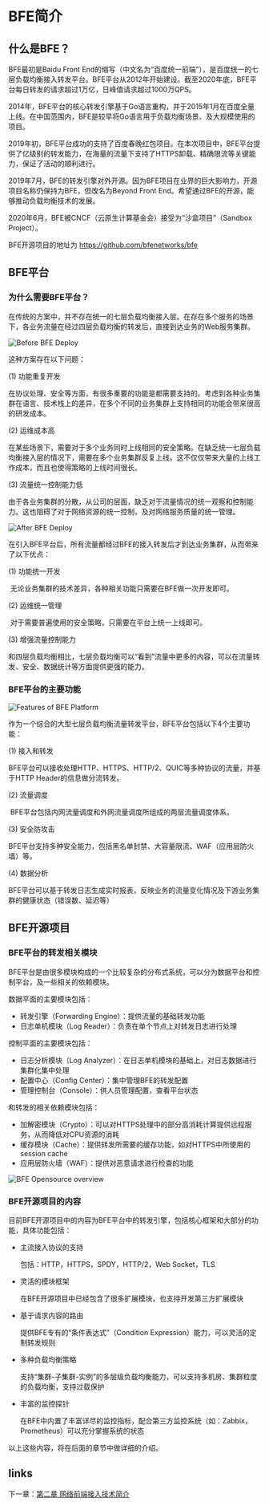 # BFE简介

## 什么是BFE？

BFE最初是Baidu Front End的缩写（中文名为“百度统一前端”），是百度统一的七层负载均衡接入转发平台。BFE平台从2012年开始建设。截至2020年底，BFE平台每日转发的请求超过1万亿，日峰值请求超过1000万QPS。

2014年，BFE平台的核心转发引擎基于Go语言重构，并于2015年1月在百度全量上线。在中国范围内，BFE是较早将Go语言用于负载均衡场景、及大规模使用的项目。

2019年初，BFE平台成功的支持了百度春晚红包项目。在本次项目中，BFE平台提供了亿级别的转发能力，在海量的流量下支持了HTTPS卸载、精确限流等关键能力，保证了活动的顺利进行。

2019年7月，BFE的转发引擎对外开源。因为BFE项目在业界的巨大影响力，开源项目名称仍保持为BFE，但改名为Beyond Front End。希望通过BFE的开源，能够推动负载均衡技术的发展。

2020年6月，BFE被CNCF（云原生计算基金会）接受为“沙盒项目”（Sandbox Project）。

BFE开源项目的地址为 https://github.com/bfenetworks/bfe

## BFE平台

### 为什么需要BFE平台？

在传统的方案中，并不存在统一的七层负载均衡接入层。在存在多个服务的场景下，各业务流量在经过四层负载均衡的转发后，直接到达业务的Web服务集群。

![Before BFE Deploy](./before_bfe_deploy.png)

这种方案存在以下问题：

(1) 功能重复开发

​        在协议处理、安全等方面，有很多重要的功能是都需要支持的。考虑到各种业务集群在语言、技术栈上的差异，在多个不同的业务集群上支持相同的功能会带来很高的研发成本。

(2) 运维成本高

​        在某些场景下，需要对于多个业务同时上线相同的安全策略。在缺乏统一七层负载均衡接入层的情况下，需要在多个业务集群反复上线。这不仅仅带来大量的上线工作成本，而且也使得策略的上线时间很长。

(3) 流量统一控制能力低

​       由于各业务集群的分散，从公司的层面，缺乏对于流量情况的统一观察和控制能力。这也阻碍了对于网络资源的统一控制，及对网络服务质量的统一管理。

![After BFE Deploy](./after_bfe_deploy.png)



在引入BFE平台后，所有流量都经过BFE的接入转发后才到达业务集群，从而带来了以下优点：

(1) 功能统一开发

​       无论业务集群的技术差异，各种相关功能只需要在BFE做一次开发即可。

(2) 运维统一管理

​       对于需要普遍使用的安全策略，只需要在平台上统一上线即可。

(3) 增强流量控制能力

​       和四层负载均衡相比，七层负载均衡可以“看到”流量中更多的内容，可以在流量转发、安全、数据统计等方面提供更强的能力。

### BFE平台的主要功能

![Features of BFE Platform](./bfe_platform_feature.png)

作为一个综合的大型七层负载均衡流量转发平台，BFE平台包括以下4个主要功能：

(1) 接入和转发

​     BFE平台可以接收处理HTTP、HTTPS、HTTP/2、QUIC等多种协议的流量，并基于HTTP Header的信息做分流转发。

(2) 流量调度

​     BFE平台包括内网流量调度和外网流量调度所组成的两层流量调度体系。

(3) 安全防攻击

​     BFE平台支持多种安全能力，包括黑名单封禁、大容量限流、WAF（应用层防火墙）等。

(4) 数据分析

​      BFE平台可以基于转发日志生成实时报表，反映业务的流量变化情况及下游业务集群的健康状态（错误数、延迟等）

## BFE开源项目

### BFE平台的转发相关模块

BFE平台是由很多模块构成的一个比较复杂的分布式系统，可以分为数据平台和控制平台，及一些相关的依赖模块。

数据平面的主要模块包括：

+ 转发引擎（Forwarding Engine）：提供流量的基础转发功能
+ 日志单机模块（Log Reader）：负责在单个节点上对转发日志进行处理

控制平面的主要模块包括：

+ 日志分析模块（Log Analyzer）：在日志单机模块的基础上，对日志数据进行集群化集中处理
+ 配置中心（Config Center）：集中管理BFE的转发配置
+ 管理控制台（Console）：供人员管理配置，查看平台状态

和转发的相关依赖模块包括：

+ 加解密模块（Crypto）：可以对HTTPS处理中的部分高消耗计算提供远程服务，从而降低对CPU资源的消耗
+ 缓存模块（Cache）：提供转发所需要的缓存功能，如对HTTPS中所使用的session cache
+ 应用层防火墙（WAF）：提供对恶意请求进行检查的功能

![BFE Opensource overview](./bfe_opensource_overview.png)

### BFE开源项目的内容

目前BFE开源项目中的内容为BFE平台中的转发引擎，包括核心框架和大部分的功能，具体功能包括：

+ 主流接入协议的支持

  包括：HTTP，HTTPS，SPDY，HTTP/2，Web Socket，TLS

+ 灵活的模块框架

  在BFE开源项目中已经包含了很多扩展模块，也支持开发第三方扩展模块

+ 基于请求内容的路由

  提供BFE专有的“条件表达式”（Condition Expression）能力，可以灵活的定制转发规则

+ 多种负载均衡策略
  
  支持“集群-子集群-实例”的多层级负载均衡能力，可以支持多机房、集群粒度的负载均衡，支持过载保护

+ 丰富的监控探针
  
  在BFE中内置了丰富详尽的监控指标，配合第三方监控系统（如：Zabbix，Prometheus）可以充分掌握系统的状态


以上这些内容，将在后面的章节中做详细的介绍。

  

  

  

  



## links
下一章：[第二章 网络前端接入技术简介](../frontend_principle/introduction/introduction.md)